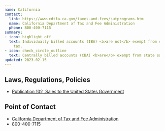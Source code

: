 ```yaml
---
name: California
contact:
  link: https://www.cdtfa.ca.gov/taxes-and-fees/sutprograms.htm
  name: California Department of Tax and Fee Administration
  phone: 800-400-7115
summary:
- icon: highlight_off
  text: Individually billed accounts (IBA) <b>are not</b> exempt from state sales
    tax.
- icon: check_circle_outline
  text: Centrally billed accounts (CBA) <b>are</b> exempt from state sales tax.
updated: 2023-02-15
---
```


## Laws, Regulations, Policies

* [Publication 102, Sales to the United States Government](https://www.cdtfa.ca.gov/formspubs/pub102/#bankcards)

## Point of Contact
- [California Department of Tax and Fee Administration](https://www.cdtfa.ca.gov/taxes-and-fees/sutprograms.htm)
- 800-400-7115